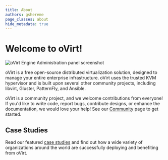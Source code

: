 ```yaml
---
title: About
authors: gshereme
page_classes: about
hide_metadata: true
---
```


# Welcome to oVirt!

<img class="screenshot" src="/download/download_1.png" alt="oVirt Engine Administration panel screenshot" />

oVirt is a free open-source distributed virtualization solution, designed to manage your entire enterprise infrastructure. oVirt uses the trusted KVM hypervisor and is built upon several other community projects, including libvirt, Gluster, PatternFly, and Ansible.

oVirt is a community project, and we welcome contributions from everyone! If you'd like to write code, report bugs, contribute designs, or enhance the documentation, we would love your help! See our [Community](/community/) page to get started.

## Case Studies

Read our featured [case studies](/community/user-stories/user-stories.html) and find out how a wide variety of organizations around the world are successfully deploying and benefiting from oVirt.
